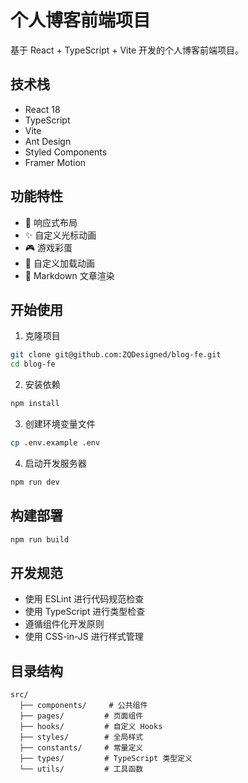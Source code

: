 # 个人博客前端项目

基于 React + TypeScript + Vite 开发的个人博客前端项目。

## 技术栈

- React 18
- TypeScript
- Vite
- Ant Design
- Styled Components
- Framer Motion

## 功能特性

- 📱 响应式布局
- ✨ 自定义光标动画
- 🎮 游戏彩蛋
- 🎨 自定义加载动画
- 📝 Markdown 文章渲染

## 开始使用

1. 克隆项目
```bash
git clone git@github.com:ZQDesigned/blog-fe.git
cd blog-fe
```

2. 安装依赖
```bash
npm install
```

3. 创建环境变量文件
```bash
cp .env.example .env
```

4. 启动开发服务器
```bash
npm run dev
```

## 构建部署

```bash
npm run build
```

## 开发规范

- 使用 ESLint 进行代码规范检查
- 使用 TypeScript 进行类型检查
- 遵循组件化开发原则
- 使用 CSS-in-JS 进行样式管理

## 目录结构

```
src/
  ├── components/     # 公共组件
  ├── pages/         # 页面组件
  ├── hooks/         # 自定义 Hooks
  ├── styles/        # 全局样式
  ├── constants/     # 常量定义
  ├── types/         # TypeScript 类型定义
  └── utils/         # 工具函数
```
